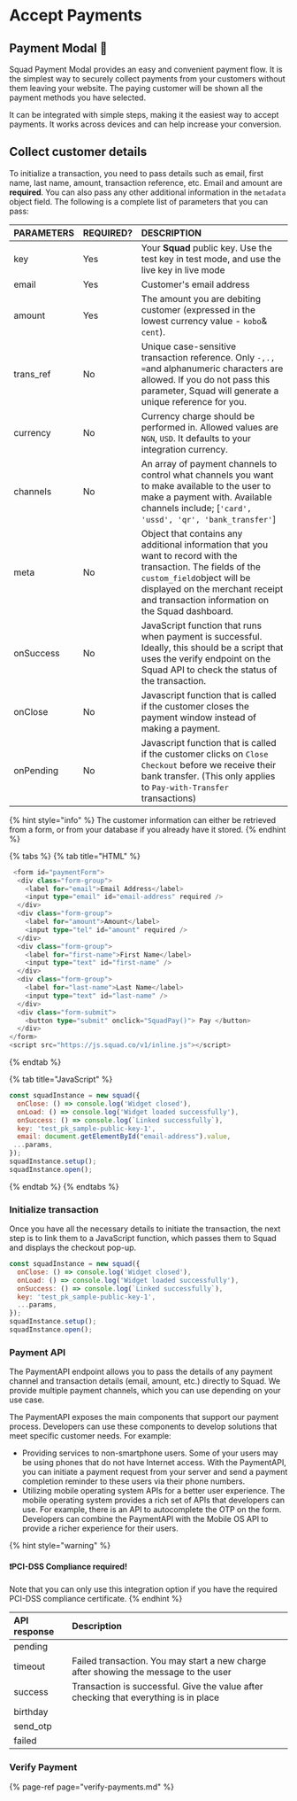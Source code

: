 # Accept Payments

## Payment Modal 🔌 

Squad Payment Modal provides an easy and convenient payment flow. It is the simplest way to securely collect payments from your customers without them leaving your website. The paying customer will be shown all the payment methods you have selected.

It can be integrated with simple steps, making it the easiest way to accept payments. It works across devices and can help increase your conversion.

## Collect customer details

To initialize a transaction, you need to pass details such as email, first name, last name, amount, transaction reference, etc. Email and amount are **required**. You can also pass any other additional information in the `metadata` object field. The following is a complete list of parameters that you can pass:

| PARAMETERS | REQUIRED? | DESCRIPTION |
| :--- | :--- | :--- |
| key | Yes | Your **Squad** public key. Use the test key in test mode, and use the live key in live mode |
| email | Yes | Customer's email address |
| amount | Yes | The amount you are debiting customer \(expressed in the lowest currency value - `kobo`& `cent`\). |
| trans\_ref | No | Unique case-sensitive transaction reference. Only `-,., =`and alphanumeric characters are allowed. If you do not pass this parameter, Squad will generate a unique reference for you. |
| currency | No | Currency charge should be performed in. Allowed values are `NGN`, `USD`. It defaults to your integration currency. |
| channels | No | An array of payment channels to control what channels you want to make available to the user to make a payment with. Available channels include; \[`'card', 'ussd', 'qr', 'bank_transfer'`\] |
| meta | No | Object that contains any additional information that you want to record with the transaction. The fields of the `custom_field`object will be displayed on the merchant receipt and transaction information on the Squad dashboard. |
| onSuccess | No | JavaScript function that runs when payment is successful. Ideally, this should be a script that uses the verify endpoint on the Squad API to check the status of the transaction. |
| onClose | No | Javascript function that is called if the customer closes the payment window instead of making a payment. |
| onPending | No | Javascript function that is called if the customer clicks on `Close Checkout` before we receive their bank transfer. \(This only applies to `Pay-with-Transfer` transactions\) |

{% hint style="info" %}
The customer information can either be retrieved from a form, or from your database if you already have it stored.
{% endhint %}

{% tabs %}
{% tab title="HTML" %}
```typescript
 <form id="paymentForm">
  <div class="form-group">
    <label for="email">Email Address</label>
    <input type="email" id="email-address" required />
  </div>
  <div class="form-group">
    <label for="amount">Amount</label>
    <input type="tel" id="amount" required />
  </div>
  <div class="form-group">
    <label for="first-name">First Name</label>
    <input type="text" id="first-name" />
  </div>
  <div class="form-group">
    <label for="last-name">Last Name</label>
    <input type="text" id="last-name" />
  </div>
  <div class="form-submit">
    <button type="submit" onclick="SquadPay()"> Pay </button>
  </div>
</form>
<script src="https://js.squad.co/v1/inline.js"></script> 
```
{% endtab %}

{% tab title="JavaScript" %}
```javascript
const squadInstance = new squad({
  onClose: () => console.log('Widget closed'),
  onLoad: () => console.log('Widget loaded successfully'),
  onSuccess: () => console.log(`Linked successfully`),
  key: 'test_pk_sample-public-key-1',
  email: document.getElementById("email-address").value,
 ...params,
});
squadInstance.setup();
squadInstance.open();
```
{% endtab %}
{% endtabs %}

### Initialize transaction

Once you have all the necessary details to initiate the transaction, the next step is to link them to a JavaScript function, which passes them to Squad and displays the checkout pop-up.

```javascript
const squadInstance = new squad({
  onClose: () => console.log('Widget closed'),
  onLoad: () => console.log('Widget loaded successfully'),
  onSuccess: () => console.log(`Linked successfully`),
  key: 'test_pk_sample-public-key-1',
  ...params,
});
squadInstance.setup();
squadInstance.open();
```

### 

### Payment API

The PaymentAPI endpoint allows you to pass the details of any payment channel and transaction details \(email, amount, etc.\) directly to Squad. We provide multiple payment channels, which you can use depending on your use case.

The  PaymentAPI exposes the main components that support our payment process. Developers can use these components to develop solutions that meet specific customer needs. For example:

* Providing services to non-smartphone users. Some of your users may be using phones that do not have Internet access. With the PaymentAPI, you can initiate a payment request from your server and send a payment completion reminder to these users via their phone numbers.
* Utilizing mobile operating system APIs for a better user experience. The mobile operating system provides a rich set of APIs that developers can use. For example, there is an API to autocomplete the OTP on the form. Developers can combine the PaymentAPI with the Mobile OS API to provide a richer experience for their users.

{% hint style="warning" %}
#### ❗️PCI-DSS Compliance required!

Note that you can only use this integration option if you have the required PCI-DSS compliance certificate.
{% endhint %}

| API response | Description |
| :--- | :--- |
| pending |  |
| timeout | Failed transaction. You may start a new charge after showing the message to the user |
| success | Transaction is successful. Give the value after checking that everything is in place |
| birthday |  |
| send\_otp |  |
| failed |  |

### Verify Payment

{% page-ref page="verify-payments.md" %}







